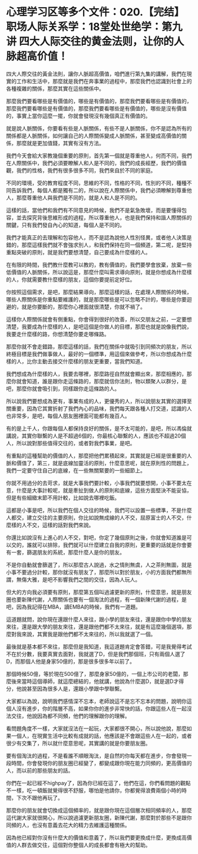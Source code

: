 # 心理学习区等多个文件：020.【完结】职场人际关系学：18堂处世绝学：第九讲  四大人际交往的黄金法则，让你的人脉超高价值！

四大人際交往的黃金法則，讓你人脈超高價值，咱們進行第九集的講解，我們在現實的工作和生活中，那麼就是我們在奔事業的過程中，那麼我們也認識到社會上的各種複雜的關係，那麼其實在這些關係中。

那麼我們要看哪些是有價值的，哪些是有價值的，那麼我們要看哪些是有價值的，那麼我們要看哪些是有價值的，那麼我們要看哪些是有價值的，哪些是沒有價值的，事實上當你這麼一擺，你就會發現沒有幾個真正有價值的。

就是說人脈關係，你要看有些是人脈關係，有些不是人脈關係，你不是認為所有的關係都是人脈關係，如何讓自己的人際關係變成人脈關係，甚至變成高價值的關係，那麼就是更加值錢，其實有沒有方法。

我們今天會給大家教幾個重要的原則，首先第一個就是尊重他人，何而不同，我們在人際關係中，我們必須要瞭解人和人是不同的，我們的成長經歷，我們的價值觀，我們的性格，我們有很多很多不同，我們來自於不同的家庭。

不同的環境，受的教育程度不同，思維的不同，性格的不同，性別的不同，種種不同告訴我們，每個人都是獨有二的，所以說在人際關係中，我們必須瞭解到尊重他人，那麼尊重他人與我們是不同的，就是人和人是不同的。

這樣的話，當他們和我們有不同意見的時候，我們不是氣急敗壞，而是要懂得包容，並去探究背後思維形成的過程，所以尊重他人，也是我們保持和諧人際關係的關鍵，只有我們發自內心的知道，每個人是不同的。

我們才能真正的去理解和包容他人，而不是認為說他人性別怪異，或者他人決策是錯的，那麼這樣我們就不會強求別人，和我們保持在同一個頻道，第二呢，是堅持重點突破的原則，就是我們要想清楚，自己要成為什麼樣的人。

在有限的時間，我們教什麼教可以教的，教有價值的，我們要學會放棄，放棄一些低價值的人脈關係，所以說這是，那麼什麼叫需求導向原則，就是你想成為什麼樣的人，你就需要教什麼樣的朋友，這個你要提前定好位。

你按照這個需求，是吧，那麼結果導向，那麼這樣的話，在處理人際關係的時候，哪些人際關係是你重點要維護的，就是那麼哪些是可以忽略不計的，哪些是你要迴避的，就是你要斷的，那麼你心裡面就很清楚，你就不禍了。

這樣你人際關係就會有側重點，你會得到很好的改善，所以交朋友之前，一定要想清楚，我要成為什麼樣的人，是吧這個是你做人的目標，那麼也就是說像我們說，我要走什麼樣的路，你想清楚你要走哪條路。

那麼你就不會走錯路，那麼這樣的話，我們在關係中就吸引到同頻次的朋友，所以終極目標是我們做事做人，最好的一個標準，用這個來做參考，所以你想成為什麼樣的人，比你主動去接交什麼樣的朋友更重要，當我們知道。

我們想成為什麼樣的人，我要去哪裡，那麼路徑自然就會顯出來，那麼相應的，那麼你就會知道，誰是跟你走這條路的，那麼就信你法則，物以類聚人以群分，是吧，那麼你就會吸引到，同樣跟你走這條路的人。

所以說我們要想成為更有，事業有成的人，更優秀的人，所以說朋友其實的選擇至關重要，因為它其實折射了我們內心的品味，我們每天跟各種人打交道，認識的人也非常多，是吧，每個人朋友圈裡面可能都有幾百人。

有的是上千人，你跟每個人都保持良好的關係，是不太可能的，是吧，所以馮倫就講說，其實你聯繫的人是不超過6個的，你最核心聯繫的人，應該也不超過20個人，所以說對那些值得交往的，或者對我們事業，是吧。

有重點的這種幫助的價值的人，那麼把他們累積起來，其實就是已經是很重要的人脈和價值了，第三，就是底線加靈活的原則，什麼意思呢，就在原則性的問題上，我們一定要守住自己的底線，在一些無關緊要的一些細節上。

你就不用過分的去苛求，就是大事我們要計較，小事我們就要想開，小事不要太在意，什麼是大事計較呢，就是牽扯到做人的原則和底線，這些方面堅決不能妥協，但是有些細緻末節不用計較，比如說去哪裡吃飯。

這都是小事是吧，所以我們在個人交往的時候，我們可以設置一些標準，不是什麼人都交，建立交往的主要原則，你比如說無成線的人不交，屈原富士的人不交，什麼樣的人不交，這樣的話對我們來說。

你還比如說沒有上進心的人不交，對吧，你定了幾個原則之後，你就會知道誰是可以交的，誰就可以排除，我們就可以什麼建立自我的原則，更重要的話就是你會要有一套，篩選朋友的系統，那麼什麼人是你的朋友。

不是你自動就會篩選了，所以那麼古人說過，水之情則無虞，人之茶則無圖，就是小事不要過分計較，那你就沒有朋友了，那麼所以對於朋友，小的方面我們都無所謂，無傷大雅，是吧不影響我們之間的交往，因為人玩人。

但大的方向我必須要有原則，那麼第五個叫過濾更新的原則，什麼意思，就是朋友圈也要新陳代謝，人際關係也要有一個淘汰的過程，有一個新陳代謝的過程，是吧，因為我記得在MBA，讀EMBA的時候，我們有一道題。

這道題就問，說你現在還跟什麼人來往，跟小學的朋友來往，還是跟你中學的朋友來往，還是跟大學的朋友來往，還是跟他們都不太來往，就是有這麼幾個選項，那麼對我來說，其實我是跟他們都不太來往的，所以我就選了一個。

最後就是基本都不來往，那麼但是我知道，我這道題肯定會答錯，可是我覺得考試不在於分數，我要真實去面對，我就選了D，但是我們那個班，只有兩個人選了D，而那個人他是身家50億的，那是很多很多年以前了。

那個時候50億，等於現在500億了，那麼身家50億的，一個上市公司的老闆，那麼後來當時這個導師，就這麼總結的，他就講，他說為什麼選D，就是選D才得分，他說甚至因為很多人是，還跟小學跟中學聯繫。

大家都以為說，說明我們感情深不忘本，老師說這不是忘不忘本的問題，說明你這個人沒有進步，你的階層不高，如果你你的進步非常快的話，你跟這些人在一起沒法交往，他說因為都不同頻，他們的理解跟你的理解。

看問題角度不一樣，大家就沒法在一起玩，大家都很不開心，所以說他說，那麼如果一個人，在現實生活中比較有成就的話，他應該是不會跟這些人在一起的，或者很少有交集了，所以就什麼意思呢，其實講的就是你要朋友圈。

要有個淘汰的過程，不是看誰不順眼淘汰，是自然的你每天都在進步，你會發現一段時間，你會發現你的朋友圈已經變了，都變成跟你現在能力同頻的，更高價值的人，而以前的那些朋友的話。

你們在一起已經不highpay了，因為你已經在這了，他們在這，你們看問題的觀點不一樣，吃一頓飯就覺得很不舒服，哪怕是他請你，你都覺得浪費兩個小時的時間，下次不跟他再玩了。

那麼你的朋友就會切換成這個頻率的，就是跟你現在這個層次相同頻率的人，那麼這代謝大家就很開心，所以說過濾更新朋友圈，新陳代謝，那麼對於那些不是跟你同頻的人，也沒有意義去花大的精力去維護這種關係。

因為他已經對你沒有什麼大的價值和意義了，所以我們要更換成什麼，更換成高價值的人群去做交往，這個對你整個人的成長都會有極大的幫助。